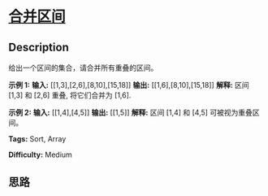 # [合并区间][title]

## Description

给出一个区间的集合，请合并所有重叠的区间。

**示例 1:**
            **输入:** [[1,3],[2,6],[8,10],[15,18]]    **输出:** [[1,6],[8,10],[15,18]]    **解释:** 区间 [1,3] 和 [2,6] 重叠, 将它们合并为 [1,6].    

**示例  2:**
            **输入:** [[1,4],[4,5]]    **输出:** [[1,5]]    **解释:** 区间 [1,4] 和 [4,5] 可被视为重叠区间。


**Tags:** Sort, Array

**Difficulty:** Medium

## 思路

[title]: https://leetcode-cn.com/problems/merge-intervals
